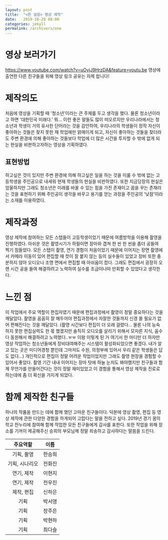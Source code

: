 ```yaml
---
layout: post
title:  "<한 걸음> 영상 제작"
date:   2019-10-20 08:00
categories: jekyll
permalink: /archivers/one
---
```


# 영상 보러가기

https://www.youtube.com/watch?v=uOyjJ9HrzDA&feature=youtu.be
영상에 출연한 다른 친구들을 위해 영상 링크 공유는 자제 랍니다!

# 제작의도

처음에 영상을 기획할 때 '청소년'이라는 큰 주제를 두고 생각을 했다. 물론 청소년이라고 하면 '대한민국 미래다.' 뭐... 이런 좋은 말들도 많이 떠오르지만 우리나라에서는 청소년과 학생이 거의 유사한 단어라는 것을 감안하여, 우리나라의 학생들이 정작 자신이 좋아하는 것들은 찾지 못한 채 학업에만 얽매이게 되고, 자신이 좋아하는 것들을 찾더라도 주변 환경에 의해 좋아하는 것들보다 학업에 더 많은 시간을 투자할 수 밖에 없게 되는 현실을 비판하고자하는 영상을 기획하였다. 

## 표현방법 

하고싶은 것이 있지만 주변 환경에 의해 하고싶은 일을 하는 것을 미룰 수 밖에 없는 고등학생을 주인공으로 내세워 현재 학생들의 현실을 비판하였다. 또한 지금당장의 현실은 암울하지만 그래도 청소년은 미래를 바꿀 수 있는 힘을 가진 존재이고 꿈을 꾸는 존재라는 것을 표현하기 위해 주인공이 생각을 바꾸고 용기를 얻는 과정을 주인공의 '낮잠'이라는 소재를 이용하였다. 

# 제작과정 

영상 제작에 참여하는 모든 스탭들이 고등학생이었기 때문에 여름방학을 이용해 촬영을 진행하였다. 아쉬운 것은 촬영시기가 하필이면 장마와 겹쳐 한 씬 한 씬을 좀더 공들여 찍기 힘들었다. 모든 스탭이 촬영, 연기 경험이 처음이었기 때문에 이어지는 장면 촬영에서 카메라 이동이 있어 편집할 때 컷이 잘 붙지 않는 등의 실수들이 있었고 장비 또한 충분하지 않아 오디오나 조명 면에서 편집할 때 아쉬움이 컸다. 그래도 편집에서 굉장히 오랜 시간 공을 들여 해결하려고 노력하여 실수를 조금이나마 만회할 수 있었다고 생각한다.  

# 느낀 점

이 작업에서 주요 역할이 편집자였기 때문에 편집과정에서 촬영이 정말 중요하다는 것을 깨달았다. 촬영을 꼼꼼히 잘 해두어야 편집과정에서 자잘한 것들까지 신경 쓸 필요가 없어 편해진다는 것을 깨달았다. (촬영 시간보다 편집이 더 오래 걸렸다... 물론 나의 능숙하지 못한 편집실력도 한 몫 했겠지만 솔직히 오디오를 살리기 위해서 모자른 지식, 꼼수 다 동원해서 해결하려고 노력했다..ㅠㅠ 이왕 이렇게 된 거 여기서 한 마디만 더 하자만 영상 작업하는 청소년들에게 장비대여해주는 시스템이 활성화되었으면 좋겠다. 내가 알고 있는 곳은 미디어경청 뿐인데 그마저도 수원, 의정부에 있어서 우리 같은 학생들은 답도 없다...) 개인적으로 편집이 정말 어려운 작업이었지만 그래도 촬영 현장을 경험할 수 있어서 좋았다. 촬영 기간 내내 이어지는 장마 탓에 하늘 눈치도 봐야했지만 친구들과 함께 무언가를 만들어간다는 것이 정말 재미있었고 이 경험을 통해서 영상 제작을 진로로 하는데에 좀 더 확신을 가지게 되었다.  

# 함께 제작한 친구들

하나의 작품을 만드는 데에 함께 했던 고마운 친구들이다. 덕분에 영상 촬영, 편집 등 영상 제작에 관한 다양한 경험을 하게되어 고맙다는 말을 전하고 싶다. 2019년 경기 꿈의 학교 찬누리에 참여해 함께 작업한 모든 친구들에게 감사를 표한다. 또한 작업을 위해 장소를 기꺼이 제공해주신 승희의 부모님께 정말 죄송하고 감사하다는 말씀을 드린다.

| 주요역할 | 이름 | 
|:-----:|:----:|
| 기획, 촬영 | 한승희 | 
| 기획, 시나리오 | 전화진 | 
| 연기, 제작 | 이현지 |  
| 연기,  제작 | 전우진 | 
| 제작, 편집 | 신하은 | 
| 기획 | 박서영 |  
| 기획 | 장주은 |
| 기획 | 박현하 |
| 기획 | 최다슬 |
